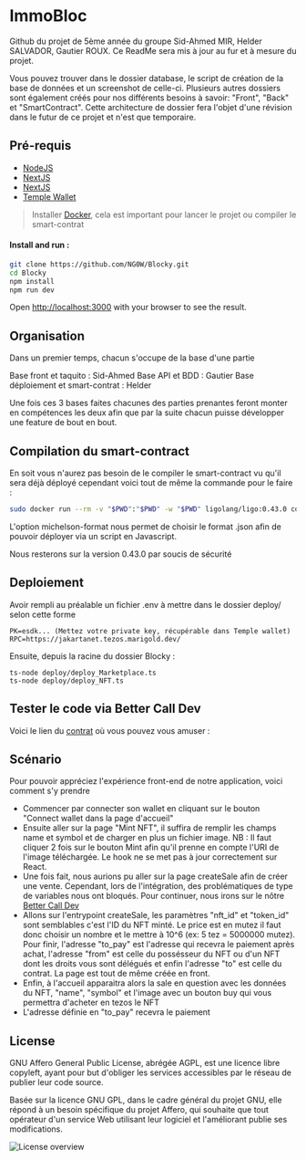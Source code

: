 # ImmoBloc

Github du projet de 5ème année du groupe Sid-Ahmed MIR, Helder SALVADOR, Gautier ROUX.
Ce ReadMe sera mis à jour au fur et à mesure du projet.

Vous pouvez trouver dans le dossier database, le script de création de la base de données et un screenshot de celle-ci.
Plusieurs autres dossiers sont également créés pour nos différents besoins à savoir: "Front", "Back" et "SmartContract".
Cette architecture de dossier fera l'objet d'une révision dans le futur de ce projet et n'est que temporaire.

## Pré-requis

- [NodeJS](https://nodejs.org/en/ "NodeJS")
- [NextJS](https://nextjs.org/docs "NextJS")
- [NextJS](https://nextjs.org/docs "NextJS")
- [Temple Wallet](https://templewallet.com/ "Temple Wallet")
> Installer [Docker](https://www.hostinger.fr/tutoriels/installer-docker-sur-ubuntu), cela est important pour lancer le projet ou compiler le smart-contrat
 #### Install and run :
```bash
git clone https://github.com/NG0W/Blocky.git
cd Blocky
npm install
npm run dev
```
Open [http://localhost:3000](http://localhost:3000) with your browser to see the result.

## Organisation

Dans un premier temps, chacun s'occupe de la base d'une partie

Base front et taquito : Sid-Ahmed
Base API et BDD : Gautier
Base déploiement et smart-contrat : Helder

Une fois ces 3 bases faites chacunes des parties prenantes feront monter en compétences les deux afin que par la suite chacun puisse développer une feature de bout en bout.

## Compilation du smart-contract

En soit vous n'aurez pas besoin de le compiler le smart-contract vu qu'il sera déjà déployé cependant voici tout de même la commande pour le faire :

```bash
sudo docker run --rm -v "$PWD":"$PWD" -w "$PWD" ligolang/ligo:0.43.0 compile contract NFT.ligo --michelson-format json > NFT.json
```
L'option michelson-format nous permet de choisir le format .json afin de pouvoir déployer via un script en Javascript.

Nous resterons sur la version 0.43.0 par soucis de sécurité

## Deploiement
Avoir rempli au préalable un fichier .env à mettre dans le dossier deploy/ selon cette forme
```env
PK=esdk... (Mettez votre private key, récupérable dans Temple wallet)
RPC=https://jakartanet.tezos.marigold.dev/
```
Ensuite, depuis la racine du dossier Blocky : 

```
ts-node deploy/deploy_Marketplace.ts 
ts-node deploy/deploy_NFT.ts
```

## Tester le code via Better Call Dev

Voici le lien du [contrat](https://better-call.dev/jakartanet/KT18cGSFVY6sTSeFLYnHVnzzcJgVT8XooqBz/operations/ "contrat") où vous pouvez vous amuser :
 
## Scénario

Pour pouvoir appréciez l'expérience front-end de notre application, voici comment s'y prendre

-  Commencer par connecter son wallet en cliquant sur le bouton "Connect wallet dans la page d'accueil"
-  Ensuite aller sur la page "Mint NFT", il suffira de remplir les champs name et symbol et de charger en plus un fichier image. NB : Il faut cliquer 2 fois sur le bouton Mint afin qu'il prenne en compte l'URI de l'image téléchargée. Le hook ne se met pas à jour correctement sur React.
-  Une fois fait, nous aurions pu aller sur la page createSale afin de créer une vente. Cependant, lors de l'intégration, des problématiques de type de variables nous ont bloqués. Pour continuer, nous irons sur le nôtre [Better Call Dev](https://better-call.dev/jakartanet/KT18cGSFVY6sTSeFLYnHVnzzcJgVT8XooqBz/operations)
-  Allons sur l'entrypoint createSale, les paramètres "nft_id" et "token_id" sont semblables c'est l'ID du NFT minté. Le price est en mutez il faut donc choisir un nombre et le mettre à 10^6 (ex: 5 tez = 5000000 mutez). Pour finir, l'adresse "to_pay" est l'adresse qui recevra le paiement après achat, l'adresse "from" est celle du possésseur du NFT ou d'un NFT dont les droits vous sont délégués et enfin l'adresse "to" est celle du contrat. La page est tout de même créée en front.
-  Enfin, à l'accueil apparaitra alors la sale en question avec les données du NFT, "name", "symbol" et l'image avec un bouton buy qui vous permettra d'acheter en tezos le NFT
-  L'adresse définie en "to_pay" recevra le paiement
## License

GNU Affero General Public License, abrégée AGPL, est une licence libre copyleft, ayant pour but d'obliger les services accessibles par le réseau de publier leur code source.

Basée sur la licence GNU GPL, dans le cadre général du projet GNU, elle répond à un besoin spécifique du projet Affero, qui souhaite que tout opérateur d'un service Web utilisant leur logiciel et l'améliorant publie ses modifications.

![License overview](https://snyk.io/wp-content/uploads/Licenses-image-2048x1202.png)
